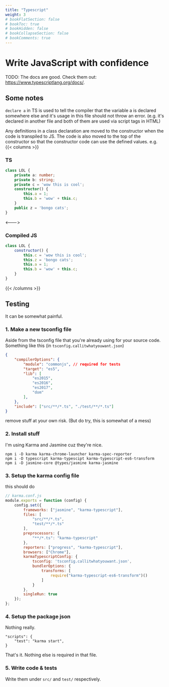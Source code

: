 ```yaml
---
title: "Typescript"
weight: 3
# bookFlatSection: false
# bookToc: true
# bookHidden: false
# bookCollapseSection: false
# bookComments: true
---
```

# Write JavaScript with confidence
TODO: The docs are good. Check them out: https://www.typescriptlang.org/docs/.

## Some notes
`declare a` in TS is used to tell the compiler that the variable a is declared somewhere else and it's
usage in this file should not throw an error.
(e.g. it's declared in another file and both of them are used via script tags in HTML)

Any definitions in a class declaration are moved to the constructor when the code is transpiled to JS.
The code is also moved to the top of the constructor so that the constructor code can use the defined values.
e.g.
{{< columns >}}
### TS
```ts
class LOL {
    private a: number;
    private b: string;
    private c = 'wow this is cool';
    constructor() {
        this.a = 1;
        this.b = 'wow' + this.c;
    }
    public z = 'bongo cats';
}
```
<--->
### Compiled JS
```js
class LOL {
    constructor() {
        this.c = 'wow this is cool';
        this.z = 'bongo cats';
        this.a = 1;
        this.b = 'wow' + this.c;
    }
}
```
{{< /columns >}}

## Testing
It can be somewhat painful.

### 1. Make a new tsconfig file
Aside from the tsconfig file that you're already using for your source code.
Something like this (in `tsconfig.callitwhatyouwant.json`)
```json
{
    "compilerOptions": {
        "module": "commonjs", // required for tests
        "target": "es5",
        "lib": [
            "es2015",
            "es2016",
            "es2017",
            "dom"
        ],
    },
    "include": ["src/**/*.ts", "./test/**/*.ts"]
}
```
remove stuff at your own risk. (But do try, this is somewhat of a mess)

### 2. Install stuff
I'm using Karma and Jasmine cuz they're nice.
```
npm i -D karma karma-chrome-launcher karma-spec-reporter
npm i -D typescript karma-typescipt karma-typescript-es6-transform
npm i -D jasmine-core @types/jasmine karma-jasmine
```

### 3. Setup the karma config file
this should do
```js
// karma.conf.js
module.exports = function (config) {
    config.set({
        frameworks: ["jasmine", "karma-typescript"],
        files: [
            "src/**/*.ts",
            "test/**/*.ts"
        ],
        preprocessors: {
            "**/*.ts": "karma-typescript"
        },
        reporters: ["progress", "karma-typescript"],
        browsers: ["Chrome"],
        karmaTypescriptConfig: {
            tsconfig: 'tsconfig.callitwhatyouwant.json',
            bundlerOptions: {
                transforms: [
                    require("karma-typescript-es6-transform")()
                ]
            }
        },
        singleRun: true
    });
};
```

### 4. Setup the package json
Nothing really.
```
"scripts": {
    "test": "karma start",
}
```
That's it. Nothing else is required in that file.

### 5. Write code & tests
Write them under `src/` and `test/` respectively.